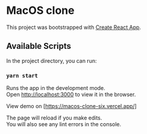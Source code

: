 # MacOS clone

This project was bootstrapped with [Create React App](https://github.com/facebook/create-react-app).

## Available Scripts

In the project directory, you can run:

### `yarn start`

Runs the app in the development mode.\
Open [http://localhost:3000](http://localhost:3000) to view it in the browser.

View demo on [https://macos-clone-six.vercel.app/]

The page will reload if you make edits.\
You will also see any lint errors in the console.

